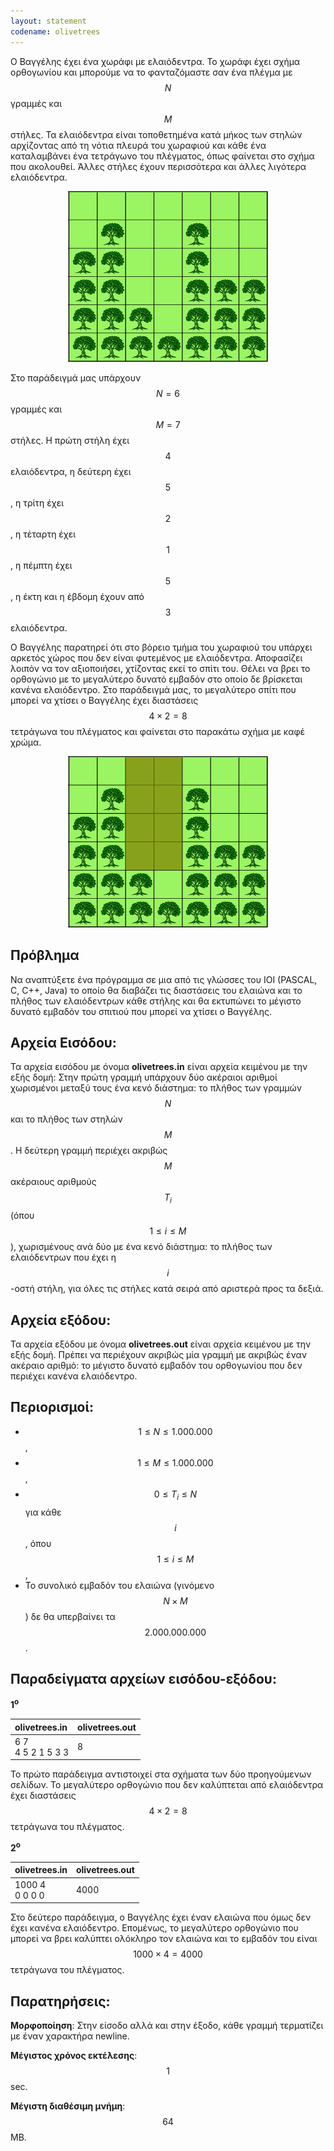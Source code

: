 ```yaml
---
layout: statement
codename: olivetrees
---
```


Ο Βαγγέλης έχει ένα χωράφι με ελαιόδεντρα. Το χωράφι έχει σχήμα
ορθογωνίου και μπορούμε να το φανταζόμαστε σαν ένα πλέγμα με $$N$$
γραμμές και $$M$$ στήλες. Τα ελαιόδεντρα είναι τοποθετημένα κατά μήκος
των στηλών αρχίζοντας από τη νότια πλευρά του χωραφιού και κάθε
ένα καταλαμβάνει ένα τετράγωνο του πλέγματος, όπως φαίνεται στο
σχήμα που ακολουθεί. Άλλες στήλες έχουν περισσότερα και άλλες
λιγότερα ελαιόδεντρα.

<center>
<img alt="Παράδειγμα Olivetrees" src="/assets/36-a-olivetrees_st_example.svg" width="320px">
</center>

Στο παράδειγμά μας υπάρχουν $$N=6$$ γραμμές και $$M=7$$ στήλες. Η
πρώτη στήλη έχει $$4$$ ελαιόδεντρα, η δεύτερη έχει $$5$$, η τρίτη έχει $$2$$, η
τέταρτη έχει $$1$$, η πέμπτη έχει $$5$$, η έκτη και η έβδομη έχουν από $$3$$
ελαιόδεντρα.

Ο Βαγγέλης παρατηρεί ότι στο βόρειο τμήμα του χωραφιού του
υπάρχει αρκετός χώρος που δεν είναι φυτεμένος με ελαιόδεντρα.
Αποφασίζει λοιπόν να τον αξιοποιήσει, χτίζοντας εκεί το σπίτι του.
Θέλει να βρει το ορθογώνιο με το μεγαλύτερο δυνατό εμβαδόν στο
οποίο δε βρίσκεται κανένα ελαιόδεντρο. Στο παράδειγμά μας, το
μεγαλύτερο σπίτι που μπορεί να χτίσει ο Βαγγέλης έχει διαστάσεις
$$4 \times 2 = 8$$ τετράγωνα του πλέγματος και φαίνεται στο παρακάτω σχήμα
με καφέ χρώμα.

<center>
<img alt="Παράδειγμα Olivetrees 2" src="/assets/36-a-olivetrees_st_example2.svg" width="320px">
</center>


## Πρόβλημα

Να αναπτύξετε ένα πρόγραμμα σε μια από τις γλώσσες του IOI
(PASCAL, C, C++, Java) το οποίο θα διαβάζει τις διαστάσεις του
ελαιώνα και το πλήθος των ελαιόδεντρων κάθε στήλης και θα
εκτυπώνει το μέγιστο δυνατό εμβαδόν του σπιτιού που μπορεί να
χτίσει ο Βαγγέλης.


## Αρχεία Εισόδου:

Τα αρχεία εισόδου με όνομα **olivetrees.in** είναι αρχεία κειμένου με
την εξής δομή: Στην πρώτη γραμμή υπάρχουν δύο ακέραιοι αριθμοί
χωρισμένοι μεταξύ τους ένα κενό διάστημα: το πλήθος των γραμμών
$$N$$ και το πλήθος των στηλών $$M$$. Η δεύτερη γραμμή περιέχει ακριβώς
$$M$$ ακέραιους αριθμούς $$T_i$$ (όπου $$1 \leq i \leq M$$), χωρισμένους ανά δύο με
ένα κενό διάστημα: το πλήθος των ελαιόδεντρων που έχει η $$i$$-οστή
στήλη, για όλες τις στήλες κατά σειρά από αριστερά προς τα δεξιά.

## Αρχεία εξόδου:

Τα αρχεία εξόδου με όνομα **olivetrees.out** είναι αρχεία κειμένου με
την εξής δομή. Πρέπει να περιέχουν ακριβώς μία γραμμή με ακριβώς
έναν ακέραιο αριθμό: το μέγιστο δυνατό εμβαδόν του ορθογωνίου που
δεν περιέχει κανένα ελαιόδεντρο.

## Περιορισμοί:

 - $$1 \leq N \leq 1.000.000$$,
 - $$1 \leq M \leq 1.000.000$$,
 - $$0 \leq T_i \leq N$$ για κάθε $$i$$, όπου $$1 \leq i \leq M$$,
 - Το συνολικό εμβαδόν του ελαιώνα (γινόμενο $$N \times M$$) δε θα
υπερβαίνει τα $$2.000.000.000$$.

## Παραδείγματα αρχείων εισόδου-εξόδου:

**1<sup>o</sup>**

| **olivetrees.in**      | **olivetrees.out** |
| :--- | :--- |
| 6 7<br>4 5 2 1 5 3 3 | 8 |

Το πρώτο παράδειγμα αντιστοιχεί στα σχήματα των δύο
προηγούμενων σελίδων. Το μεγαλύτερο ορθογώνιο που δεν
καλύπτεται από ελαιόδεντρα έχει διαστάσεις $$4 \times 2 = 8$$ τετράγωνα του
πλέγματος.

**2<sup>o</sup>**

| **olivetrees.in**      | **olivetrees.out** |
| :--- | :--- |
| 1000 4<br>0 0 0 0 | 4000 |

Στο δεύτερο παράδειγμα, ο Βαγγέλης έχει έναν ελαιώνα που όμως δεν
έχει κανένα ελαιόδεντρο. Επομένως, το μεγαλύτερο ορθογώνιο που
μπορεί να βρει καλύπτει ολόκληρο τον ελαιώνα και το εμβαδόν του
είναι $$1000 \times 4 = 4000$$ τετράγωνα του πλέγματος.<br>

## Παρατηρήσεις:

**Μορφοποίηση**: Στην είσοδο αλλά και στην έξοδο, κάθε γραμμή τερματίζει με έναν χαρακτήρα newline.

**Μέγιστος χρόνος εκτέλεσης**: $$1$$ sec.

**Μέγιστη διαθέσιμη μνήμη**: $$64$$ MB.
